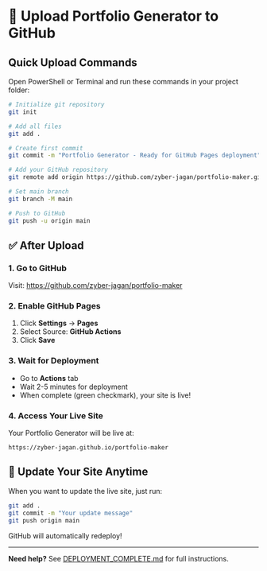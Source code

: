 # 🚀 Upload Portfolio Generator to GitHub

## Quick Upload Commands

Open PowerShell or Terminal and run these commands in your project folder:

```bash
# Initialize git repository
git init

# Add all files
git add .

# Create first commit
git commit -m "Portfolio Generator - Ready for GitHub Pages deployment"

# Add your GitHub repository
git remote add origin https://github.com/zyber-jagan/portfolio-maker.git

# Set main branch
git branch -M main

# Push to GitHub
git push -u origin main
```

## ✅ After Upload

### 1. Go to GitHub
Visit: https://github.com/zyber-jagan/portfolio-maker

### 2. Enable GitHub Pages
1. Click **Settings** → **Pages**
2. Select Source: **GitHub Actions**
3. Click **Save**

### 3. Wait for Deployment
- Go to **Actions** tab
- Wait 2-5 minutes for deployment
- When complete (green checkmark), your site is live!

### 4. Access Your Live Site
Your Portfolio Generator will be live at:
```
https://zyber-jagan.github.io/portfolio-maker
```

## 🔄 Update Your Site Anytime

When you want to update the live site, just run:

```bash
git add .
git commit -m "Your update message"
git push origin main
```

GitHub will automatically redeploy!

---

**Need help?** See [DEPLOYMENT_COMPLETE.md](./DEPLOYMENT_COMPLETE.md) for full instructions.

